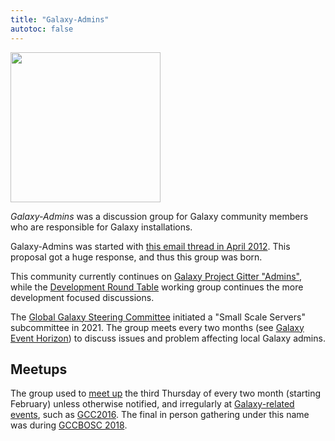 ```yaml
---
title: "Galaxy-Admins"
autotoc: false
---
```

<div class='center'><img src="/images/galaxy-logos/GalaxyAdmins.png" alt="" width="240" /></div>

<slot name="/community/galaxy-admins/linkbox" />

*Galaxy-Admins* was a discussion group for Galaxy community members who are responsible for Galaxy installations.  

Galaxy-Admins was started with [this email thread in April 2012](https://lists.galaxyproject.org/archives/list/galaxy-dev@lists.galaxyproject.org/thread/ON7MIOYB2H4PSXBNTRBFNCTLG4HU7LFR/#5DXKB3GIUGMOZSAM3SPKJ5AN3KBDOBXU). This proposal got a huge response, and thus this group was born.

This community currently continues on [Galaxy Project Gitter "Admins"](https://gitter.im/galaxyproject/admins), while the [Development Round Table](https://galaxyproject.org/community/devroundtable/) working group continues the more development focused discussions.

The [Global Galaxy Steering Committee](https://galaxyproject.org/community/steering/) initiated a "Small Scale Servers" subcommittee in 2021. The group meets every two months (see [Galaxy Event Horizon](https://galaxyproject.org/events/)) to discuss issues and problem affecting local Galaxy admins.


## Meetups

The group used to [meet up](/community/galaxy-admins/meetups/) the third Thursday of every two month (starting February) unless otherwise notified, and irregularly at [Galaxy-related events](/events/), such as [GCC2016](https://web.archive.org/web/http://gcc2016.iu.edu/). The final in person gathering under this name was during [GCCBOSC 2018](https://gccbosc2018.sched.com/event/FMQW/bof-galaxyadmins).

